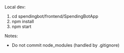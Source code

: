 Local dev:
1) cd spendingbot/frontend/SpendingBotApp
2) npm install
3) npm start

Notes:
- Do not commit node_modules (handled by .gitignore)
